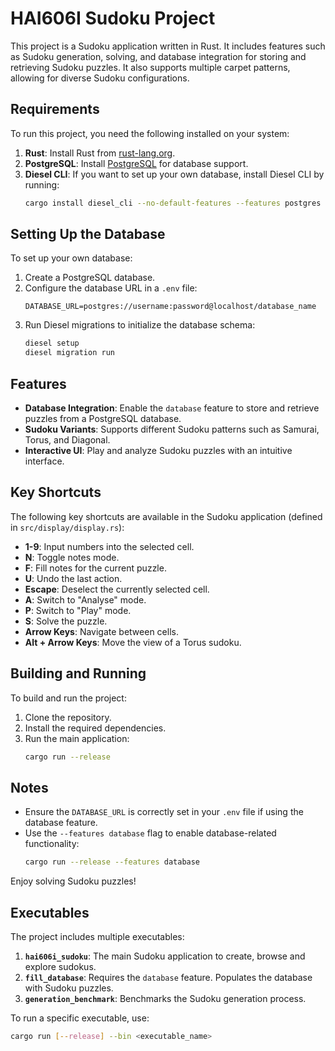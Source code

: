 # HAI606I Sudoku Project

This project is a Sudoku application written in Rust. It includes features such as Sudoku generation, solving, and database integration for storing and retrieving Sudoku puzzles. It also supports multiple carpet patterns, allowing for diverse Sudoku configurations.

## Requirements

To run this project, you need the following installed on your system:

1. **Rust**: Install Rust from [rust-lang.org](https://www.rust-lang.org/).
2. **PostgreSQL**: Install [PostgreSQL](https://www.postgresql.org/download/) for database support.
3. **Diesel CLI**: If you want to set up your own database, install Diesel CLI by running:
    ```bash
    cargo install diesel_cli --no-default-features --features postgres
    ```

## Setting Up the Database

To set up your own database:

1. Create a PostgreSQL database.
2. Configure the database URL in a `.env` file:
    ```env
    DATABASE_URL=postgres://username:password@localhost/database_name
    ```
3. Run Diesel migrations to initialize the database schema:
    ```bash
    diesel setup
    diesel migration run
    ```

## Features

-   **Database Integration**: Enable the `database` feature to store and retrieve puzzles from a PostgreSQL database.
-   **Sudoku Variants**: Supports different Sudoku patterns such as Samurai, Torus, and Diagonal.
-   **Interactive UI**: Play and analyze Sudoku puzzles with an intuitive interface.

## Key Shortcuts

The following key shortcuts are available in the Sudoku application (defined in `src/display/display.rs`):

-   **1-9**: Input numbers into the selected cell.
-   **N**: Toggle notes mode.
-   **F**: Fill notes for the current puzzle.
-   **U**: Undo the last action.
-   **Escape**: Deselect the currently selected cell.
-   **A**: Switch to "Analyse" mode.
-   **P**: Switch to "Play" mode.
-   **S**: Solve the puzzle.
-   **Arrow Keys**: Navigate between cells.
-   **Alt + Arrow Keys**: Move the view of a Torus sudoku.

## Building and Running

To build and run the project:

1. Clone the repository.
2. Install the required dependencies.
3. Run the main application:
    ```bash
    cargo run --release
    ```

## Notes

-   Ensure the `DATABASE_URL` is correctly set in your `.env` file if using the database feature.
-   Use the `--features database` flag to enable database-related functionality:
    ```bash
    cargo run --release --features database
    ```

Enjoy solving Sudoku puzzles!

## Executables

The project includes multiple executables:

1. **`hai606i_sudoku`**: The main Sudoku application to create, browse and explore sudokus.
2. **`fill_database`**: Requires the `database` feature. Populates the database with Sudoku puzzles.
3. **`generation_benchmark`**: Benchmarks the Sudoku generation process.

To run a specific executable, use:

```bash
cargo run [--release] --bin <executable_name>
```
